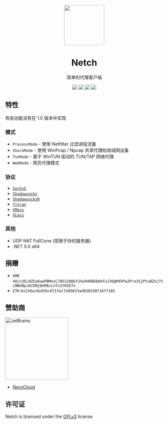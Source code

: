 <!-- README.md -->

<p align="center"><img src="https://github.com/netchx/netch/blob/master/Netch/Resources/Netch.png?raw=true" width="128" /></p>

<div align="center">

# Netch
简单的代理客户端

[![](https://img.shields.io/badge/telegram-group-green?style=flat-square)](https://t.me/netch_group)
[![](https://img.shields.io/badge/telegram-channel-blue?style=flat-square)](https://t.me/netch_channel)
[![](https://img.shields.io/github/downloads/netchx/netch/total.svg?style=flat-square)](https://github.com/netchx/netch/releases)
[![](https://img.shields.io/github/v/release/netchx/netch?style=flat-square)](https://github.com/netchx/netch/releases)
</div>

## 特性
有些功能没有在 1.0 版本中实现

### 模式
- `ProcessMode` - 使用 Netfilter 过滤进程流量
- `ShareMode` - 使用 WinPcap / Npcap 共享代理给局域网设备
- `TunMode` - 基于 WinTUN 驱动的 TUN/TAP 网络代理
- `WebMode` - 网页代理模式

### 协议
- [`Socks5`](https://www.wikiwand.com/en/SOCKS)
- [`Shadowsocks`](https://github.com/shadowsocks/shadowsocks-libev)
- [`ShadowsocksR`](https://github.com/shadowsocksrr/shadowsocksr-libev)
- [`Trojan`](https://github.com/p4gefau1t/trojan-go)
- [`VMess`](https://github.com/v2fly/v2ray-core)
- [`VLess`](https://github.com/xtls/xray-core)

### 其他
- UDP NAT FullCone (受限于你的服务器)
- .NET 5.0 x64

## 捐赠
- `XMR` `48ju3ELNZEa6wwPBMexCJ9G218BGY2XwhH6B6bmkFuJ3QgM4hPw2Pra35jPtuBZSc7SLNWeBpiWJZWjQeMAiLnTx2tH2Efx`
- `ETH` `0x23dac0a93bcd71fec7a95833ad030338f167f185`

## 赞助商
<a href="https://www.jetbrains.com/?from=Netch"><img src="https://raw.githubusercontent.com/netchx/netch/main/jetbrains.svg" alt="JetBrains" width="200"/></a>

- [NeroCloud](https://nerocloud.io)

## 许可证
Netch is licensed under the [GPLv3](https://raw.githubusercontent.com/netchx/netch/main/LICENSE) license
